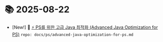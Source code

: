 # 📚 2025-08-22
- [New!] 📗 [⚡ PS를 위한 고급 Java 최적화 (Advanced Java Optimization for PS)](https://til.qriosity.dev/featured/ps/advanced-java-optimization-for-ps) `repo: docs/ps/advanced-java-optimization-for-ps.md`

